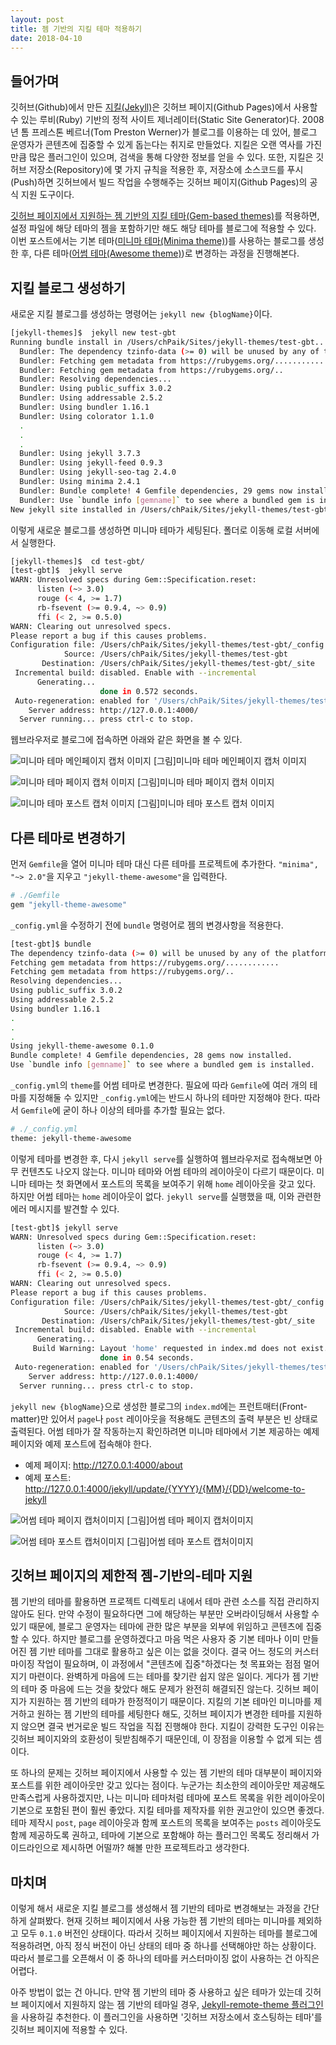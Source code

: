 ```yaml
---
layout: post
title: 젬 기반의 지킬 테마 적용하기
date: 2018-04-10
---
```


## 들어가며

깃허브(Github)에서 만든 [지킬(Jekyll)](https://jekyllrb.com/)은 깃허브 페이지(Github Pages)에서 사용할 수 있는 루비(Ruby) 기반의 정적 사이트 제너레이터(Static Site Generator)다. 2008년 톰 프레스톤 베르너(Tom Preston Werner)가 블로그를 이용하는 데 있어, 블로그 운영자가 콘텐츠에 집중할 수 있게 돕는다는 취지로 만들었다. 지킬은 오랜 역사를 가진 만큼 많은 플러그인이 있으며, 검색을 통해 다양한 정보를 얻을 수 있다. 또한, 지킬은 깃허브 저장소(Repository)에 몇 가지 규칙을 적용한 후, 저장소에 소스코드를 푸시(Push)하면 깃허브에서 빌드 작업을 수행해주는 깃허브 페이지(Github Pages)의 공식 지원 도구이다.

[깃허브 페이지에서 지원하는 젬 기반의 지킬 테마(Gem-based themes)](https://pages.github.com/themes/)를 적용하면, 설정 파일에 해당 테마의 젬을 포함하기만 해도 해당 테마를 블로그에 적용할 수 있다. 이번 포스트에서는 기본 테마([미니마 테마(Minima theme)](https://github.com/jekyll/minima))를 사용하는 블로그를 생성한 후, 다른 테마([어썸 테마(Awesome theme)](https://github.com/pawelgrzybek/jekyll-theme-awesome/))로 변경하는 과정을 진행해본다.

## 지킬 블로그 생성하기

새로운 지킬 블로그를 생성하는 명령어는 `jekyll new {blogName}`이다.

```sh
[jekyll-themes]$  jekyll new test-gbt
Running bundle install in /Users/chPaik/Sites/jekyll-themes/test-gbt...
  Bundler: The dependency tzinfo-data (>= 0) will be unused by any of the platforms Bundler is installing for. Bundler is installing for ruby but the dependency is only for x86-mingw32, x86-mswin32, x64-mingw32, java. To add those platforms to the bundle, run `bundle lock --add-platform x86-mingw32 x86-mswin32 x64-mingw32 java`.
  Bundler: Fetching gem metadata from https://rubygems.org/...............
  Bundler: Fetching gem metadata from https://rubygems.org/..
  Bundler: Resolving dependencies...
  Bundler: Using public_suffix 3.0.2
  Bundler: Using addressable 2.5.2
  Bundler: Using bundler 1.16.1
  Bundler: Using colorator 1.1.0
  .
  .
  .
  Bundler: Using jekyll 3.7.3
  Bundler: Using jekyll-feed 0.9.3
  Bundler: Using jekyll-seo-tag 2.4.0
  Bundler: Using minima 2.4.1
  Bundler: Bundle complete! 4 Gemfile dependencies, 29 gems now installed.
  Bundler: Use `bundle info [gemname]` to see where a bundled gem is installed.
New jekyll site installed in /Users/chPaik/Sites/jekyll-themes/test-gbt.
```

이렇게 새로운 블로그를 생성하면 미니마 테마가 세팅된다. 폴더로 이동해 로컬 서버에서 실행한다.

```sh
[jekyll-themes]$  cd test-gbt/
[test-gbt]$  jekyll serve
WARN: Unresolved specs during Gem::Specification.reset:
      listen (~> 3.0)
      rouge (< 4, >= 1.7)
      rb-fsevent (>= 0.9.4, ~> 0.9)
      ffi (< 2, >= 0.5.0)
WARN: Clearing out unresolved specs.
Please report a bug if this causes problems.
Configuration file: /Users/chPaik/Sites/jekyll-themes/test-gbt/_config.yml
            Source: /Users/chPaik/Sites/jekyll-themes/test-gbt
       Destination: /Users/chPaik/Sites/jekyll-themes/test-gbt/_site
 Incremental build: disabled. Enable with --incremental
      Generating...
                    done in 0.572 seconds.
 Auto-regeneration: enabled for '/Users/chPaik/Sites/jekyll-themes/test-gbt'
    Server address: http://127.0.0.1:4000/
  Server running... press ctrl-c to stop.
```

웹브라우저로 블로그에 접속하면 아래와 같은 화면을 볼 수 있다.

![미니마 테마 메인페이지 캡처 이미지](/assets/images/2018/jekyll-gem-based-theme-1.jpg)
[그림]미니마 테마 메인페이지 캡처 이미지

![미니마 테마 페이지 캡처 이미지](/assets/images/2018/jekyll-gem-based-theme-3.jpg)
[그림]미니마 테마 페이지 캡처 이미지

![미니마 테마 포스트 캡처 이미지](/assets/images/2018/jekyll-gem-based-theme-2.jpg)
[그림]미니마 테마 포스트 캡처 이미지

## 다른 테마로 변경하기

먼저 `Gemfile`을 열어 미니마 테마 대신 다른 테마를 프로젝트에 추가한다. `"minima", "~> 2.0"`을 지우고 `"jekyll-theme-awesome"`을 입력한다.

```sh
# ./Gemfile
gem "jekyll-theme-awesome"
```

`_config.yml`을 수정하기 전에 `bundle` 명령어로 젬의 변경사항을 적용한다.

```sh
[test-gbt]$ bundle
The dependency tzinfo-data (>= 0) will be unused by any of the platforms Bundler is installing for. Bundler is installing for ruby but the dependency is only for x86-mingw32, x86-mswin32, x64-mingw32, java. To add those platforms to the bundle, run `bundle lock --add-platform x86-mingw32 x86-mswin32 x64-mingw32 java`.
Fetching gem metadata from https://rubygems.org/............
Fetching gem metadata from https://rubygems.org/..
Resolving dependencies...
Using public_suffix 3.0.2
Using addressable 2.5.2
Using bundler 1.16.1
.
.
.
Using jekyll-theme-awesome 0.1.0
Bundle complete! 4 Gemfile dependencies, 28 gems now installed.
Use `bundle info [gemname]` to see where a bundled gem is installed.
```

`_config.yml`의 `theme`를 어썸 테마로 변경한다. 필요에 따라 `Gemfile`에 여러 개의 테마를 지정해둘 수 있지만 `_config.yml`에는 반드시 하나의 테마만 지정해야 한다. 따라서 `Gemfile`에 굳이 하나 이상의 테마를 추가할 필요는 없다.

```sh
# ./_config.yml
theme: jekyll-theme-awesome
```

이렇게 테마를 변경한 후, 다시 `jekyll serve`를 실행하여 웹브라우저로 접속해보면 아무 컨텐츠도 나오지 않는다. 미니마 테마와 어썸 테마의 레이아웃이 다르기 때문이다. 미니마 테마는 첫 화면에서 포스트의 목록을 보여주기 위해 `home` 레이아웃을 갖고 있다. 하지만 어썸 테마는 `home` 레이아웃이 없다. `jekyll serve`를 실행했을 때, 이와 관련한 에러 메시지를 발견할 수 있다.

```sh
[test-gbt]$ jekyll serve
WARN: Unresolved specs during Gem::Specification.reset:
      listen (~> 3.0)
      rouge (< 4, >= 1.7)
      rb-fsevent (>= 0.9.4, ~> 0.9)
      ffi (< 2, >= 0.5.0)
WARN: Clearing out unresolved specs.
Please report a bug if this causes problems.
Configuration file: /Users/chPaik/Sites/jekyll-themes/test-gbt/_config.yml
            Source: /Users/chPaik/Sites/jekyll-themes/test-gbt
       Destination: /Users/chPaik/Sites/jekyll-themes/test-gbt/_site
 Incremental build: disabled. Enable with --incremental
      Generating...
     Build Warning: Layout 'home' requested in index.md does not exist.
                    done in 0.54 seconds.
 Auto-regeneration: enabled for '/Users/chPaik/Sites/jekyll-themes/test-gbt'
    Server address: http://127.0.0.1:4000/
  Server running... press ctrl-c to stop.
```

`jekyll new {blogName}`으로 생성한 블로그의 `index.md`에는 프런트매터(Front-matter)만 있어서 `page`나 `post` 레이아웃을 적용해도 콘텐츠의 출력 부분은 빈 상태로 출력된다. 어썸 테마가 잘 작동하는지 확인하려면 미니마 테마에서 기본 제공하는 예제 페이지와 예제 포스트에 접속해야 한다.

- 예제 페이지: http://127.0.0.1:4000/about
- 예제 포스트: http://127.0.0.1:4000/jekyll/update/{YYYY}/{MM}/{DD}/welcome-to-jekyll

![어썸 테마 페이지 캡처이미지](/assets/images/2018/jekyll-gem-based-theme-4.jpg)
[그림]어썸 테마 페이지 캡처이미지

![어썸 테마 포스트 캡처이미지](/assets/images/2018/jekyll-gem-based-theme-5.jpg)
[그림]어썸 테마 포스트 캡처이미지

## 깃허브 페이지의 제한적 젬-기반의-테마 지원

젬 기반의 테마를 활용하면 프로젝트 디렉토리 내에서 테마 관련 소스를 직접 관리하지 않아도 된다. 만약 수정이 필요하다면 그에 해당하는 부분만 오버라이딩해서 사용할 수 있기 때문에, 블로그 운영자는 테마에 관한 많은 부분을 외부에 위임하고 콘텐츠에 집중할 수 있다. 하지만 블로그를 운영하겠다고 마음 먹은 사용자 중 기본 테마나 이미 만들어진 젬 기반 테마를 그대로 활용하고 싶은 이는 없을 것이다. 결국 어느 정도의 커스터마이징 작업이 필요하며, 이 과정에서 "콘텐츠에 집중"하겠다는 첫 목표와는 점점 멀어지기 마련이다. 완벽하게 마음에 드는 테마를 찾기란 쉽지 않은 일이다. 게다가 젬 기반의 테마 중 마음에 드는 것을 찾았다 해도 문제가 완전히 해결되진 않는다. 깃허브 페이지가 지원하는 젬 기반의 테마가 한정적이기 때문이다. 지킬의 기본 테마인 미니마를 제거하고 원하는 젬 기반의 테마를 세팅한다 해도, 깃허브 페이지가 변경한 테마를 지원하지 않으면 결국 번거로운 빌드 작업을 직접 진행해야 한다. 지킬이 강력한 도구인 이유는 깃허브 페이지와의 호환성이 뒷받침해주기 때문인데, 이 장점을 이용할 수 없게 되는 셈이다.

또 하나의 문제는 깃허브 페이지에서 사용할 수 있는 젬 기반의 테마 대부분이 페이지와 포스트를 위한 레이아웃만 갖고 있다는 점이다. 누군가는 최소한의 레이아웃만 제공해도 만족스럽게 사용하겠지만, 나는 미니마 테마처럼 테마에 포스트 목록을 위한 레이아웃이 기본으로 포함된 편이 훨씬 좋았다. 지킬 테마를 제작자를 위한 권고안이 있으면 좋겠다. 테마 제작시 `post`, `page` 레이아웃과 함께 포스트의 목록을 보여주는 `posts` 레이아웃도 함께 제공하도록 권하고, 테마에 기본으로 포함해야 하는 플러그인 목록도 정리해서 가이드라인으로 제시하면 어떨까? 해볼 만한 프로젝트라고 생각한다.

## 마치며

이렇게 해서 새로운 지킬 블로그를 생성해서 젬 기반의 테마로 변경해보는 과정을 간단하게 살펴봤다. 현재 깃허브 페이지에서 사용 가능한 젬 기반의 테마는 미니마를 제외하고 모두 `0.1.0` 버전인 상태이다. 따라서 깃허브 페이지에서 지원하는 테마를 블로그에 적용하려면, 아직 정식 버전이 아닌 상태의 테마 중 하나를 선택해야만 하는 상황이다. 따라서 블로그를 오픈해서 이 중 하나의 테마를 커스터마이징 없이 사용하는 건 아직은 어렵다.

아주 방법이 없는 건 아니다.  만약 젬 기반의 테마 중 사용하고 싶은 테마가 있는데 깃허브 페이지에서 지원하지 않는 젬 기반의 테마일 경우, [Jekyll-remote-theme 플러그인](https://github.com/benbalter/jekyll-remote-theme)을 사용하길 추천한다. 이 플러그인을 사용하면 '깃허브 저장소에서 호스팅하는 테마'를 깃허브 페이지에 적용할 수 있다.
